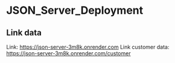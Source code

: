 # JSON_Server_Deployment




Link data
--------------
Link: https://json-server-3m8k.onrender.com
Link customer data: https://json-server-3m8k.onrender.com/customer
